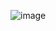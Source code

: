 
![image](https://github.com/BasavrajD/git-demo/assets/112759581/ac06fb79-eb44-46a6-a6c1-b6cca3b7cb1d)
